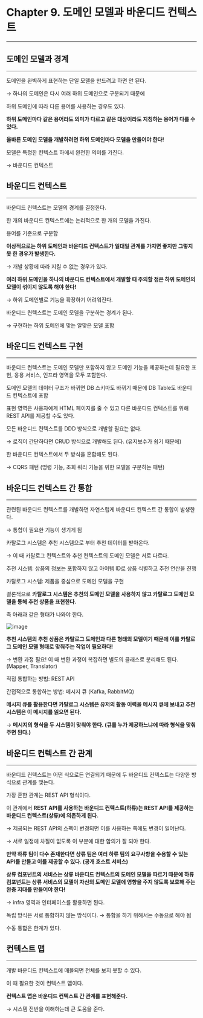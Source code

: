 # Chapter 9. 도메인 모델과 바운디드 컨텍스트

---

## 도메인 모델과 경계

---

도메인을 완벽하게 표현하는 단일 모델을 만드려고 하면 안 된다.

→ 하나의 도메인은 다시 여러 하위 도메인으로 구분되기 때문에

하위 도메인에 따라 다른 용어를 사용하는 경우도 있다.

**하위 도메인마다 같은 용어라도 의미가 다르고 같은 대상이라도 지칭하는 용어가 다를 수 있다.**

**올바른 도메인 모델을 개발하려면 하위 도메인마다 모델을 만들어야 한다!**

모델은 특정한 컨텍스트 하에서 완전한 의미를 가진다.

→ 바운디드 컨텍스트

## 바운디드 컨텍스트

---

바운디드 컨텍스트는 모델의 경계를 결정한다.

한 개의 바운디드 컨텍스트에는 논리적으로 한 개의 모델을 가진다.

용어를 기준으로 구분함

**이상적으로는 하위 도메인과 바운디드 컨텍스트가 일대일 관계를 가지면 좋지만 그렇지 못 한 경우가 발생한다.**

→ 개발 상황에 따라 지킬 수 없는 경우가 있다.

**여러 하위 도메인을 하나의 바운디드 컨텍스트에서 개발할 때 주의할 점은 하위 도메인의 모델이 섞이지 않도록 해야 한다!**

→ 하위 도메인별로 기능을 확장하기 어려워진다.

바운디드 컨텍스트는 도메인 모델을 구분하는 경계가 된다.

→ 구현하는 하위 도메인에 맞는 알맞은 모델 포함

## 바운디드 컨텍스트 구현

---

바운디드 컨텍스트는 도메인 모델만 포함하지 않고 도메인 기능을 제공하는데 필요한 표현, 응용 서비스, 인프라 영역을 모두 포함한다.

도메인 모델의 데이터 구조가 바뀌면 DB 스키마도 바뀌기 때문에 DB Table도 바운디드 컨텍스트에 포함

표현 영역은 사용자에게 HTML 페이지를 줄 수 있고 다른 바운디드 컨텍스트를 위해 REST API를 제공할 수도 있다.

모든 바운디드 컨텍스트를 DDD 방식으로 개발할 필요는 없다.

→ 로직이 간단하다면 CRUD 방식으로 개발해도 된다. (유지보수가 쉽기 때문에)

한 바운디드 컨텍스트에서 두 방식을 혼합해도 된다.

→ CQRS 패턴 (명령 기능, 조회 쿼리 기능을 위한 모델을 구분하는 패턴)

## 바운디드 컨텍스트 간 통합

---

관련된 바운디드 컨텍스트를 개발하면 자연스럽게 바운디드 컨텍스트 간 통합이 발생한다.

→ 통합이 필요한 기능이 생기게 됨

카탈로그 시스템은 추천 시스템으로 부터 추천 데이터를 받아온다.

→ 이 때 카탈로그 컨텍스트와 추천 컨텍스트의 도메인 모델은 서로 다르다.

추천 시스템: 상품의 정보는 포함하지 않고 아이템 ID로 상품 식별하고 추천 연산을 진행

카탈로그 시스템: 제품을 중심으로 도메인 모델을 구현

결론적으로 **카탈로그 시스템은 추천의 도메인 모델을 사용하지 않고 카탈로그 도메인 모델을 통해 추천 상품을 표현한다.**

즉 아래과 같은 형태가 나와야 한다.

![image](https://github.com/ZI-won-ZONE-ha/CS_JONGJIBU/assets/88527476/9bc0127c-3d3a-4c51-8129-a419fa75e05c)

**추천 시스템의 추천 상품은 카탈로그 도메인과 다른 형태의 모델이기 때문에 이를 카탈로그 도메인 모델 형태로 맞춰주는 작업이 필요하다!**

→ 변환 과정 필요! 이 때 변환 과정이 복잡하면 별도의 클래스로 분리해도 된다. (Mapper, Translator)

직접 통합하는 방법: REST API

간접적으로 통합하는 방법: 메시지 큐 (Kafka, RabbitMQ)

**메시지 큐를 활용한다면 카탈로그 시스템은 유저의 활동 이력을 메시지 큐에 보내고 추천 시스템은 이 메시지를 읽으면 된다.**

→ **메시지의 형식을 두 시스템이 맞춰야 한다. (큐를 누가 제공하느냐에 따라 형식을 맞춰주면 된다.)**

## 바운디드 컨텍스트 간 관계

---

바운디드 컨텍스트는 어떤 식으로든 연결되기 때문에 두 바운디드 컨텍스트는 다양한 방식으로 관계를 맺는다.

가장 흔한 관계는 REST API 형식이다.

이 관계에서 **REST API를 사용하는 바운디드 컨텍스트(하류)는 REST API를 제공하는 바운디드 컨텍스트(상류)에 의존하게 된다.**

→ 제공되는 REST API의 스펙이 변경되면 이를 사용하는 쪽에도 변경이 일어난다.

→ 서로 일정에 차질이 없도록 이 부분에 대한 합의가 잘 되야 한다.

**만약 하류 팀이 다수 존재한다면 상류 팀은 여러 하류 팀의 요구사항을 수용할 수 있는 API를 만들고 이를 제공할 수 있다. (공개 호스트 서비스)**

**상류 컴포넌트의 서비스는 상류 바운디드 컨텍스트의 도메인 모델을 따르기 때문에 하류 컴포넌트는 상류 서비스의 모델이 자신의 도메인 모델에 영향을 주지 않도록 보호해 주는 완충 지대를 만들어야 한다!**

→ infra 영역과 인터페이스를 활용하면 된다.

독립 방식은 서로 통합하지 않는 방식이다. → 통합을 하기 위해서는 수동으로 해야 됨

수동 통합은 한계가 있다.

## 컨텍스트 맵

---

개발 바운디드 컨텍스트에 매몰되면 전체를 보지 못할 수 있다.

이 때 필요한 것이 컨텍스트 맵이다.

**컨텍스트 맵은 바운디드 컨텍스트 간 관계를 표현해준다.**

→ 시스템 전반을 이해하는데 큰 도움을 준다.
